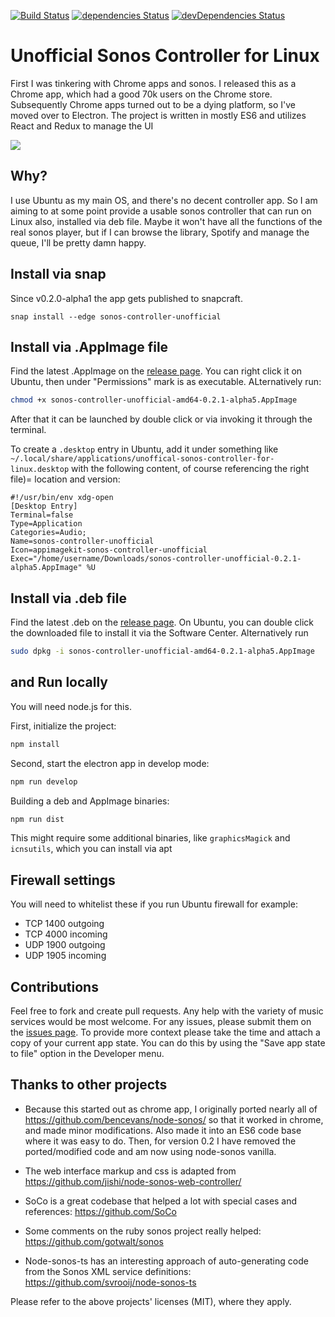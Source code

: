 [![Build Status](https://github.com/pascalopitz/unoffical-sonos-controller-for-linux/workflows/Build/release/badge.svg)](https://github.com/pascalopitz/unoffical-sonos-controller-for-linux/actions?query=workflow%3ABuild%2Frelease) [![dependencies Status](https://david-dm.org/pascalopitz/unoffical-sonos-controller-for-linux/status.svg?path=app)](https://david-dm.org/pascalopitz/unoffical-sonos-controller-for-linux?path=app) [![devDependencies Status](https://david-dm.org/pascalopitz/unoffical-sonos-controller-for-linux/dev-status.svg)](https://david-dm.org/pascalopitz/unoffical-sonos-controller-for-linux?type=dev)

# Unofficial Sonos Controller for Linux

First I was tinkering with Chrome apps and sonos. I released this as a
Chrome app, which had a good 70k users on the Chrome store.
Subsequently Chrome apps turned out to be
a dying platform, so I've moved over to Electron. The project is written
in mostly ES6 and utilizes React and Redux to manage the UI

![](http://pascalopitz.github.io/unoffical-sonos-controller-for-linux/screenshots/screenshot_1.png?raw=true)

## Why?

I use Ubuntu as my main OS, and there's no decent controller app.
So I am aiming to at some point provide a usable sonos controller that
can run on Linux also, installed via deb file. Maybe it won't have all
the functions of the real sonos player, but if I can browse the library, Spotify
and manage the queue, I'll be pretty damn happy.

## Install via snap

Since v0.2.0-alpha1 the app gets published to snapcraft.

```
snap install --edge sonos-controller-unofficial
```

## Install via .AppImage file

Find the latest .AppImage on the [release page](https://github.com/pascalopitz/unoffical-sonos-controller-for-linux/releases).
You can right click it on Ubuntu, then under "Permissions" mark is as executable. ALternatively run:

```bash
chmod +x sonos-controller-unofficial-amd64-0.2.1-alpha5.AppImage
```

After that it can be launched by double click or via invoking it through the terminal.

To create a `.desktop` entry in Ubuntu, add it under something like `~/.local/share/applications/unoffical-sonos-controller-for-linux.desktop`
with the following content, of course referencing the right file)= location and version:

```
#!/usr/bin/env xdg-open
[Desktop Entry]
Terminal=false
Type=Application
Categories=Audio;
Name=sonos-controller-unofficial
Icon=appimagekit-sonos-controller-unofficial
Exec="/home/username/Downloads/sonos-controller-unofficial-0.2.1-alpha5.AppImage" %U
```

## Install via .deb file

Find the latest .deb on the [release page](https://github.com/pascalopitz/unoffical-sonos-controller-for-linux/releases).
On Ubuntu, you can double click the downloaded file to install it via the Software Center. Alternatively run

```bash
sudo dpkg -i sonos-controller-unofficial-amd64-0.2.1-alpha5.AppImage
```

##  and Run locally

You will need node.js for this.

First, initialize the project:

```bash
npm install
```

Second, start the electron app in develop mode:

```bash
npm run develop
```

Building a deb and AppImage binaries:

```bash
npm run dist
```

This might require some additional binaries, like `graphicsMagick` and
`icnsutils`, which you can install via apt

## Firewall settings

You will need to whitelist these if you run Ubuntu firewall for example:

- TCP 1400 outgoing
- TCP 4000 incoming
- UDP 1900 outgoing
- UDP 1905 incoming

## Contributions

Feel free to fork and create pull requests. Any help with the variety of music services would be most welcome.
For any issues, please submit them on the [issues page](https://github.com/pascalopitz/unoffical-sonos-controller-for-linux/issues). To provide more context please take the time and attach a copy of your current app state. You can do this by using the "Save app state to file" option in the Developer menu.


## Thanks to other projects

- Because this started out as chrome app, I originally ported nearly all of https://github.com/bencevans/node-sonos/
  so that it worked in chrome, and made minor modifications.
  Also made it into an ES6 code base where it was easy to do.
  Then, for version 0.2 I have removed the ported/modified code and am now using node-sonos vanilla.

- The web interface markup and css is adapted from https://github.com/jishi/node-sonos-web-controller/

- SoCo is a great codebase that helped a lot with special cases and references: https://github.com/SoCo

- Some comments on the ruby sonos project really helped: https://github.com/gotwalt/sonos

- Node-sonos-ts has an interesting approach of auto-generating code from the Sonos XML service definitions: https://github.com/svrooij/node-sonos-ts

Please refer to the above projects' licenses (MIT), where they apply.


